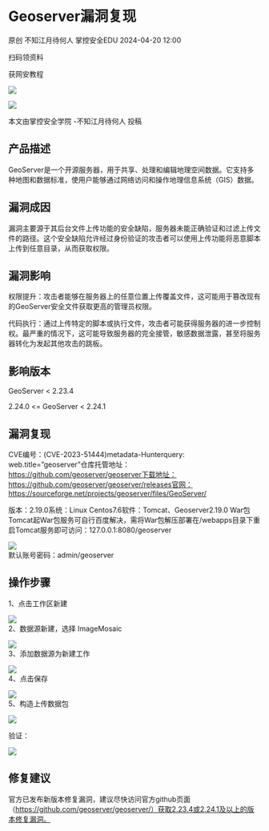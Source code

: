 #  Geoserver漏洞复现   
原创 不知江月待何人  掌控安全EDU   2024-04-20 12:00  
  
扫码领资料  
  
获网安教程  
  
![](https://mmbiz.qpic.cn/sz_mmbiz_png/BwqHlJ29vcrpvQG1VKMy1AQ1oVvUSeZYhLRYCeiaa3KSFkibg5xRjLlkwfIe7loMVfGuINInDQTVa4BibicW0iaTsKw/640?wx_fmt=other&from=appmsg&wxfrom=5&wx_lazy=1&wx_co=1&tp=webp "")  
  
  
![](https://mmbiz.qpic.cn/mmbiz_png/b96CibCt70iaaJcib7FH02wTKvoHALAMw4fchVnBLMw4kTQ7B9oUy0RGfiacu34QEZgDpfia0sVmWrHcDZCV1Na5wDQ/640?wx_fmt=other&wxfrom=5&wx_lazy=1&wx_co=1&tp=webp "")  
  
  
  
本文由掌控安全学院 -不知江月待何人 投稿  
## 产品描述  
  
GeoServer是一个开源服务器，用于共享、处理和编辑地理空间数据。它支持多种地图和数据标准，使用户能够通过网络访问和操作地理信息系统（GIS）数据。  
## 漏洞成因  
  
漏洞主要源于其后台文件上传功能的安全缺陷，服务器未能正确验证和过滤上传文件的路径。这个安全缺陷允许经过身份验证的攻击者可以使用上传功能将恶意脚本上传到任意目录，从而获取权限。  
## 漏洞影响  
  
权限提升：攻击者能够在服务器上的任意位置上传覆盖文件，这可能用于篡改现有的GeoServer安全文件获取更高的管理员权限。  
  
代码执行：通过上传特定的脚本或执行文件，攻击者可能获得服务器的进一步控制权。最严重的情况下，这可能导致服务器的完全接管，敏感数据泄露，甚至将服务器转化为发起其他攻击的跳板。  
## 影响版本  
  
GeoServer < 2.23.4  
  
2.24.0 <= GeoServer < 2.24.1  
## 漏洞复现  
  
CVE编号：(CVE-2023-51444)metadata-Hunterquery: web.title=”geoserver”仓库托管地址：https://github.com/geoserver/geoserver下载地址：https://github.com/geoserver/geoserver/releases官网：https://sourceforge.net/projects/geoserver/files/GeoServer/  
  
版本：2.19.0系统：Linux Centos7.6软件：Tomcat、Geoserver2.19.0 War包Tomcat起War包服务可自行百度解决，需将War包解压部署在/webapps目录下重启Tomcat服务即可访问：127.0.0.1:8080/geoserver  
  
![](https://mmbiz.qpic.cn/sz_mmbiz_png/BwqHlJ29vcrzTdKsqyBK26AUHkJdfrw6bsnjs8tCazoqkkJOibqynN6DSP6gN0GlJuauBqXXL7wBUsdyibKbwWRg/640?wx_fmt=png&from=appmsg "")  
默认账号密码：admin/geoserver  
## 操作步骤  
  
1、点击工作区新建  
  
![](https://mmbiz.qpic.cn/sz_mmbiz_png/BwqHlJ29vcrzTdKsqyBK26AUHkJdfrw69a55YCHRkrvMQj7JfDGLBoY76wblx1vAYFLjRvH8E83EheAz7URCCQ/640?wx_fmt=png&from=appmsg "")  
2、数据源新建，选择 ImageMosaic  
  
![](https://mmbiz.qpic.cn/sz_mmbiz_png/BwqHlJ29vcrzTdKsqyBK26AUHkJdfrw6oSESIVRXicUcjQDic778iaOGbqSL5XAEicffibERZ2gyia5TrvP81oZmtxtg/640?wx_fmt=png&from=appmsg "")  
3、添加数据源为新建工作  
  
![](https://mmbiz.qpic.cn/sz_mmbiz_png/BwqHlJ29vcrzTdKsqyBK26AUHkJdfrw6e5eK8lWhZBtKXdIFYptX4DsI4KtlD6M3HaNQgTR3bSnUb4zlCHC4qA/640?wx_fmt=png&from=appmsg "")  
4、点击保存  
  
![](https://mmbiz.qpic.cn/sz_mmbiz_png/BwqHlJ29vcrzTdKsqyBK26AUHkJdfrw6VUpp1xicLpkDIYaJJSkfQeH5lnP1kfubecmVESCRgsXYTnX6QWDRjKA/640?wx_fmt=png&from=appmsg "")  
5、构造上传数据包  
  
![](https://mmbiz.qpic.cn/sz_mmbiz_png/BwqHlJ29vcrzTdKsqyBK26AUHkJdfrw6EJ1icYrla2APShASghq7oZUMD8ZmmrCWxM4G0WnCJPCNo81NM1iavnDA/640?wx_fmt=png&from=appmsg "")  
  
验证：  
  
![](https://mmbiz.qpic.cn/sz_mmbiz_png/BwqHlJ29vcrzTdKsqyBK26AUHkJdfrw6icFIZPFvpjNFBV3QfQEILYrHCVOb3gqzyg11shLQIMnnTXOEK7icwicicg/640?wx_fmt=png&from=appmsg "")  
## 修复建议  
  
官方已发布新版本修复漏洞，建议尽快访问官方github页面（https://github.com/geoserver/geoserver/）获取2.23.4或2.24.1及以上的版本修复漏洞。  
```
```  
  
  
  
